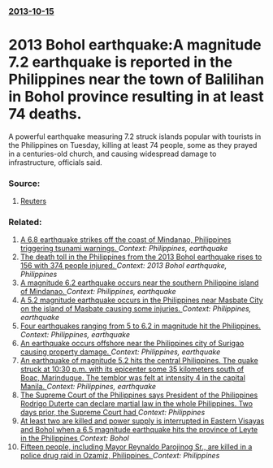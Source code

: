 ### [2013-10-15](/news/2013/10/15/index.md)

# 2013 Bohol earthquake:A magnitude 7.2 earthquake is reported in the Philippines near the town of Balilihan in Bohol province resulting in at least 74 deaths. 

A powerful earthquake measuring 7.2 struck islands popular with tourists in the Philippines on Tuesday, killing at least 74 people, some as they prayed in a centuries-old church, and causing widespread damage to infrastructure, officials said.


### Source:

1. [Reuters](http://www.reuters.com/article/2013/10/15/us-philippines-quake-idUSBRE99E01R20131015?feedType=RSS&feedName=worldNews)

### Related:

1. [A 6.8 earthquake strikes off the coast of Mindanao, Philippines triggering tsunami warnings. ](/news/2017/04/28/a-6-8-earthquake-strikes-off-the-coast-of-mindanao-philippines-triggering-tsunami-warnings.md) _Context: Philippines, earthquake_
2. [The death toll in the Philippines from the 2013 Bohol earthquake rises to 156 with 374 people injured. ](/news/2013/10/17/the-death-toll-in-the-philippines-from-the-2013-bohol-earthquake-rises-to-156-with-374-people-injured.md) _Context: 2013 Bohol earthquake, Philippines_
3. [A magnitude 6.2 earthquake occurs near the southern Philippine island of Mindanao. ](/news/2013/02/16/a-magnitude-6-2-earthquake-occurs-near-the-southern-philippine-island-of-mindanao.md) _Context: Philippines, earthquake_
4. [A 5.2 magnitude earthquake occurs in the Philippines near Masbate City on the island of Masbate causing some injuries. ](/news/2012/03/6/a-5-2-magnitude-earthquake-occurs-in-the-philippines-near-masbate-city-on-the-island-of-masbate-causing-some-injuries.md) _Context: Philippines, earthquake_
5. [Four earthquakes ranging from 5 to 6.2 in magnitude hit the Philippines. ](/news/2011/07/12/four-earthquakes-ranging-from-5-to-6-2-in-magnitude-hit-the-philippines.md) _Context: Philippines, earthquake_
6. [An earthquake occurs offshore near the Philippines city of Surigao causing property damage. ](/news/2011/03/4/an-earthquake-occurs-offshore-near-the-philippines-city-of-surigao-causing-property-damage.md) _Context: Philippines, earthquake_
7. [ An earthquake of magnitude 5.2 hits the central Philippines. The quake struck at 10:30 p.m. with its epicenter some 35 kilometers south of Boac, Marinduque. The temblor was felt at intensity 4 in the capital Manila. ](/news/2006/10/21/an-earthquake-of-magnitude-5-2-hits-the-central-philippines-the-quake-struck-at-10-30-p-m-with-its-epicenter-some-35-kilometers-south-of.md) _Context: Philippines, earthquake_
8. [The Supreme Court of the Philippines says President of the Philippines Rodrigo Duterte can declare martial law in the whole Philippines. Two days prior, the Supreme Court had ](/news/2017/07/6/the-supreme-court-of-the-philippines-says-president-of-the-philippines-rodrigo-duterte-can-declare-martial-law-in-the-whole-philippines-two.md) _Context: Philippines_
9. [At least two are killed and power supply is interrupted in Eastern Visayas and Bohol when a 6.5 magnitude earthquake hits the province of Leyte in the Philippines ](/news/2017/07/6/at-least-two-are-killed-and-power-supply-is-interrupted-in-eastern-visayas-and-bohol-when-a-6-5-magnitude-earthquake-hits-the-province-of-le.md) _Context: Bohol_
10. [Fifteen people, including Mayor Reynaldo Parojinog Sr., are killed in a police drug raid in Ozamiz, Philippines. ](/news/2017/07/30/fifteen-people-including-mayor-reynaldo-parojinog-sr-are-killed-in-a-police-drug-raid-in-ozamiz-philippines.md) _Context: Philippines_
